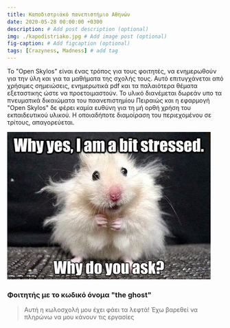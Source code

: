 ```yaml
---
title: Καποδιστριακό πανεπιστήμιο Αθηνών
date: 2020-05-28 00:00:00 +0300
description: # Add post description (optional)
img: ./kapodistriako.jpg # Add image post (optional)
fig-caption: # Add figcaption (optional)
tags: [Crazyness, Madness] # add tag
---
```


Το "Open Skylos" είναι ένας τρόπος για τους φοιτητές, να ενημερωθούν για την ύλη και για τα μαθήματα της σχολής τους. Αυτό επιτυγχάνεται από χρήσιμες σημειώσεις, ενημερωτικά pdf και τα παλαιότερα θέματα εξεταστικης ώστε να προετοιμαστούν. Το υλικό διανέμεται δωρεάν υπο τα πνευματικά δικαιώματα του παανεπιστημίου Πειραιώς και η εφαρμογή "Open Skylos" δε φέρει καμία ευθύνη για τη μή ορθή χρήση του εκπαιδευτικού υλικού. Η οποιαδήποτε διαμοίραση του περιεχομένου σε τρίτους, απαγορεύεται.


![Mad](./mad.jpeg)

### Φοιτητής με το κωδικό όνομα "the ghost"


> Αυτή η κωλοσχολή μου έχει φάει τα λεφτά! Έχω βαρεθεί να πληρώνω να μου κάνουν τις εργασίες

